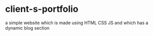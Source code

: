 # client-s-portfolio
a simple website which is made using HTML CSS JS and which has a dynamic blog section
